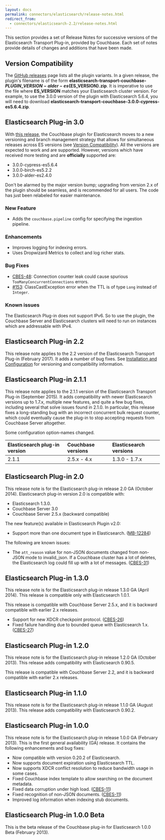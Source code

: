 ```yaml
---
layout: docs
permalink: connectors/elasticsearch/release-notes.html
redirect_from:
  - connectors/elasticsearch-2.2/release-notes.html
---
```


This section provides a set of Release Notes for successive versions of the Elasticsearch Transport Plug-in, provided by Couchbase. Each set of notes provide details of changes and additions that have been made.

## Version Compatibility

The [GitHub releases](https://github.com/couchbaselabs/elasticsearch-transport-couchbase/releases) page lists all the plugin variants. In a given release, the plugin's filename is of the form **elasticsearch-transport-couchbase-${PLUGIN\_VERSION}-alder-es${ES\_VERSION}.zip**. It is imperative to use the file where **ES_VERSION** matches your Elasticsearch cluster version. For example, to use the 3.0.0 version of the plugin with Elasticsearch 5.6.4, you will need to download **elasticsearch-transport-couchbase-3.0.0-cypress-es5.6.4.zip**.

## Elasticsearch Plug-in 3.0

With [this release](https://github.com/couchbaselabs/elasticsearch-transport-couchbase/releases/tag/3.0.0-cypress), the Couchbase plugin for Elasticsearch moves to a new versioning and branch management strategy that allows for simultaneous releases across ES versions (see [Version Compatibility](release-notes.html#version-compatibility)). All the versions are expected to work and are supported. However, versions which have received more testing and are **officially** supported are:

- 3.0.0-cypress-es5.6.4
- 3.0.0-birch-es5.2.2
- 3.0.0-alder-es2.4.0

Don't be alarmed by the major version bump; upgrading from version 2.x of the plugin should be seamless, and is recommended for all users. The code has just been relabeled for easier maintenance.

### New Feature

- Adds the `couchbase.pipeline` config for specifying the ingestion pipeline.

### Enhancements

- Improves logging for indexing errors.
- Uses Dropwizard Metrics to collect and log richer stats.

### Bug Fixes

- [CBES-48](https://issues.couchbase.com/browse/CBES-48): Connection counter leak could cause spurious `TooManyConcurrentConnections` errors.
- [#153](https://github.com/couchbaselabs/elasticsearch-transport-couchbase/issues/153): ClassCastException error when the TTL is of type `Long` instead of `Integer`.

### Known issues

The Elasticsearch Plug-in does not support IPv6. So to use the plugin, the Couchbase Server and Elasticsearch clusters will need to run on instances which are addressable with IPv4.

## Elasticsearch Plug-in 2.2

This release note applies to the 2.2 version of the Elasticsearch Transport Plug-in (February 2017). It adds a number of bug fixes. See [Installation and Configuration](connectors/elasticsearch-2.2/install-and-config.html) for versioning and compatibility information.

## Elasticsearch Plug-in 2.1.1

This release note applies to the 2.1.1 version of the Elasticsearch Transport Plug-in (September 2015). It adds compatibility with newer Elasticsearch versions up to 1.7.x, multiple new features, and quite a few bug fixes, including several that solve issues found in 2.1.0. In particular, this release fixes a long-standing bug with an incorrect concurrent bulk request counter, which could eventually cause the plug-in to stop accepting requests from Couchbase Server altogether.

Some configuration option-names changed.

|Elasticsearch plug-in version|Couchbase versions|Elasticsearch versions|
|:----------------------------|:-----------------|:---------------------|
|2.1.1|2.5.x - 4.x|1.3.0 - 1.7.x|

## Elasticsearch Plug-in 2.0

This release note is for the Elasticsearch plug-in release 2.0 GA (October 2014). Elasticsearch plug-in version 2.0 is compatible with:

- Elasticsearch 1.3.0.
- Couchbase Server 3.0
- Couchbase Server 2.5.x (backward compatible)

The new feature(s) available in Elasticsearch Plugin v2.0:

- Support more than one document type in Elasticsearch. ([MB-12284](https://www.couchbase.com/issues/browse/MB-12284))

The following are known issues:

- The `att_reason` value for non-JSON documents changed from non-JSON mode to invalid_json. If a Couchbase cluster has a lot of deletes, the Elasticsearch log could fill up with a lot of messages. ([CBES-31](http://www.couchbase.com/issues/browse/CBES-31))

## Elasticsearch Plug-in 1.3.0

This release note is for the Elasticsearch plug-in release 1.3.0 GA (April 2014). This release is compatible only with Elasticsearch 1.0.1.

This release is compatible with Couchbase Server 2.5.x, and it is backward compatible with earlier 2.x releases.

- Support for new XDCR checkpoint protocol. ([CBES-26](https://www.couchbase.com/issues/browse/CBES-26))
- Fixed failure handling due to bounded queue with Elasticsearch 1.x. ([CBES-27](https://www.couchbase.com/issues/browse/CBES-27))

## Elasticsearch Plug-in 1.2.0

This release note is for the Elasticsearch plug-in release 1.2.0 GA (October 2013). This release adds compatibility with Elasticsearch 0.90.5.

This release is compatible with Couchbase Server 2.2, and it is backward compatible with earlier 2.x releases.

## Elasticsearch Plug-in 1.1.0

This release note is for the Elasticsearch plug-in release 1.1.0 GA (August 2013). This release adds compatibility with Elasticsearch 0.90.2.

## Elasticsearch Plug-in 1.0.0

This release note is for the Elasticsearch plug-in release 1.0.0 GA (February 2013). This is the first general availability (GA) release. It contains the following enhancements and bug fixes:

- Now compatible with version 0.20.2 of Elasticsearch.
- Now supports document expiration using Elasticsearch TTL.
- Now supports XDCR conflict resolution to reduce bandwidth usage in some cases.
- Fixed Couchbase index template to allow searching on the document metadata.
- Fixed data corruption under high load. ([CBES-11](http://www.couchbase.com/issues/browse/CBES-11))
- Fixed recognition of non-JSON documents. ([CBES-11](http://www.couchbase.com/issues/browse/CBES-11))
- Improved log information when indexing stub documents.

## Elasticsearch Plug-in 1.0.0 Beta

This is the beta release of the Couchbase plug-in for Elasticsearch 1.0.0 Beta (February 2013).
